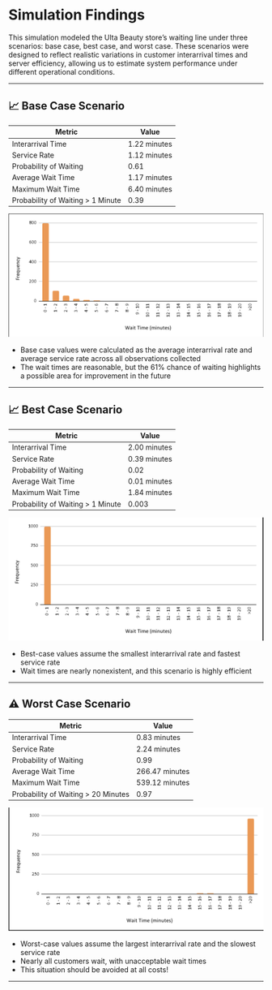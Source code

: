 # Simulation Findings

This simulation modeled the Ulta Beauty store’s waiting line under three scenarios: base case, best case, and worst case. These scenarios were designed to reflect realistic variations in customer interarrival times and server efficiency, allowing us to estimate system performance under different operational conditions.

---
## 📈 Base Case Scenario

| Metric                                | Value         |
|---------------------------------------|---------------|
| Interarrival Time                     | 1.22 minutes  |
| Service Rate                          | 1.12 minutes  |
| Probability of Waiting                | 0.61          |
| Average Wait Time                     | 1.17 minutes  |
| Maximum Wait Time                     | 6.40 minutes  |
| Probability of Waiting > 1 Minute     | 0.39          |

![Base Case Chart](images/Basecase.png)

- Base case values were calculated as the average interarrival rate and average service rate across all observations collected
- The wait times are reasonable, but the 61% chance of waiting highlights a possible area for improvement in the future

---

## 📈 Best Case Scenario

| Metric                                | Value         |
|---------------------------------------|---------------|
| Interarrival Time                     | 2.00 minutes  |
| Service Rate                          | 0.39 minutes  |
| Probability of Waiting                | 0.02          |
| Average Wait Time                     | 0.01 minutes  |
| Maximum Wait Time                     | 1.84 minutes  |
| Probability of Waiting > 1 Minute     | 0.003         |

![Best Case Chart](images/Bestcase.png)

- Best-case values assume the smallest interarrival rate and fastest service rate
- Wait times are nearly nonexistent, and this scenario is highly efficient

---

## ⚠️ Worst Case Scenario

| Metric                                | Value           |
|---------------------------------------|-----------------|
| Interarrival Time                     | 0.83 minutes    |
| Service Rate                          | 2.24 minutes    |
| Probability of Waiting                | 0.99            |
| Average Wait Time                     | 266.47 minutes  |
| Maximum Wait Time                     | 539.12 minutes  |
| Probability of Waiting > 20 Minutes   | 0.97            |

![Worst Case Chart](images/Worstcase.png)

- Worst-case values assume the largest interarrival rate and the slowest service rate
- Nearly all customers wait, with unacceptable wait times
- This situation should be avoided at all costs!

---

